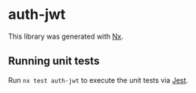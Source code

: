 # auth-jwt

This library was generated with [Nx](https://nx.dev).

## Running unit tests

Run `nx test auth-jwt` to execute the unit tests via [Jest](https://jestjs.io).
